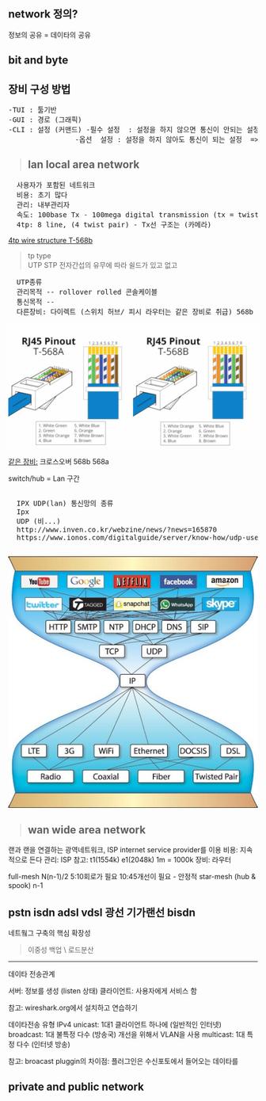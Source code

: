 ## network 정의?
정보의 공유 = 데이타의 공유
## bit and byte

## 장비 구성 방법
<pre>
-TUI : 툴기반
-GUI : 경로 (그래픽) 
-CLI : 설정 (커맨드) -필수 설정  : 설정을 하지 않으면 통신이 안되는 설정
                -옵션  설정 : 설정을 하지 않아도 통신이 되는 설정  => 해주면 좋아~ 
</pre>
> ## lan local area network
<pre>
  사용자가 포함된 네트워크
  비용: 초기 많다
  관리: 내부관리자
  속도: 100base Tx - 100mega digital transmission (tx = twist pair, crossover cable)
  4tp: 8 line, (4 twist pair) - Tx선 구조는 (카메라)
</pre>
[4tp wire structure T-568b](http://floraoflangkawi.org/wp-content/uploads/2018/06/cat6-network-cable-wiring-diagram-elegant-t568a-t568b-rj45-cat5e-cat6-ethernet-cable-wiring-diagram-home-of-cat6-network-cable-wiring-diagram-in-cat6-wire-diagram.jpg)

> tp type \
UTP
STP 전자간섭의 유무에 따라 쉴드가 있고 없고

<pre>
  UTP종류
  관리목적 -- rollover rolled 콘솔케이블 
  통신목적 --
  다른장비: 다이렉트 (스위치 허브/ 피시 라우터는 같은 장비로 취급) 568b 568b
</pre>

  ![cat53 cable structure](568ab.jpg)


<u>같은 장비:</u> 크로스오버 568b 568a


switch/hub = Lan 구간

<pre>
  
  IPX UDP(lan) 통신망의 종류
  Ipx
  UDP (비...)
  http://www.inven.co.kr/webzine/news/?news=165870
  https://www.ionos.com/digitalguide/server/know-how/udp-user-datagram-protocol/

</pre>
![TCPIP model 어떤 통신 방법이든 IP 를 구현하는 한, IP 위에서 동작하던 응용 프로그램을 지원하는 데 문제가 없으며, 어떤 응용 프로그램이든 IP 로 통신한다는 것을 전제만 하면 IP 를 지원하는 어떤 하드웨어 기술에서도 동작할 수 있다](tcpIP-model.jpg)

> ## wan wide area network
랜과 랜을 연결하는 광역네트워크, ISP internet service provider를 이용
비용: 지속적으로 든다
관리: ISP
참고: t1(1554k) e1(2048k) 1m = 1000k
장비: 라우터

full-mesh N(n-1)/2  5:10회로가 필요  10:45개선이 필요 - 안정적
star-mesh (hub & spook) n-1

pstn isdn adsl vdsl 광선 기가랜선
          bisdn
-----
네트웤그 구축의 핵심
확장성
> 이중성
  백업 \ 로드분산

****
데이타 전송관계

서버: 정보를 생성 (listen 상태)
클라이언트: 사용자에게 서비스 함

참고: wireshark.org에서 설치하고 연습하기

데이타전송 유형 IPv4
unicast: 1대1 클라이언트 하나에 (일반적인 인터넷)
broadcast: 1대 불특정 다수 (방송국) 개선을 위해서 VLAN을 사용
multicast: 1대 특정 다수 (인터넷 방송)

참고: broacast pluggin의 차이점: 플러그인은 수신포토에서 들어오는 데이타를 

## private and public network



